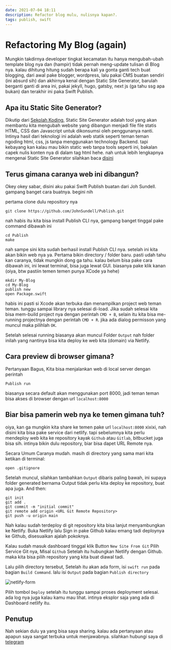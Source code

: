 ```yaml
---
date: 2021-07-04 18:11
description: Refactor blog mulu, nulisnya kapan?.
tags: publish, swift
---
```

# Refactoring My Blog (again)

Mungkin takdirnya developer tingkat kecamatan itu hanya mengubah-ubah template blog nya dan (hampir) tidak pernah meng-update tulisan di Blog nya. kalau dihitung hitung sudah berapa kali ya gonta ganti tech buat blogging, dari awal pake blogger, wordpress, lalu pakai CMS buatan sendiri (ini absurd sih) dan akhirnya kenal dengan Static Site Generator, barulah berganti ganti di area ini, pakai jekyll, hugo, gatsby, next js (ga tahu ssg apa bukan) dan terakhir ini paka Swift Publish. 

## Apa itu Static Site Generator?

Dikutip dari [Sekolah Koding](https://sekolahkoding.com/artikel/apa-itu-static-site-generator), Static Site Generator adalah tool yang akan membantu kita mengubah website yang dibangun menjadi file file statis HTML, CSS dan Javascript untuk dikonsumsi oleh penggunanya nanti. Intinya hasil dari teknologi ini adalah web statik seperti teman teman ngoding html, css, js tanpa menggunakan technology Backend. tapi kebayang kan kalau mau bikin static web tanpa tools seperti ini, bakalan capek nulis konten nya di dalam tag html hehe. 
nah untuk lebih lengkapnya mengenai Static Site Generator silahkan baca  [disini](https://sekolahkoding.com/artikel/apa-itu-static-site-generator)

## Terus gimana caranya web ini dibangun?

Okey okey sabar, disini aku pakai Swift Publish buatan dari Joh Sundell. gampang banget cara buatnya. begini nih

pertama clone dulu repository nya

```console
git clone https://github.com/JohnSundell/Publish.git
```
nah habis itu kita bisa install Publish CLI nya, gampang banget tinggal pake command dibawah ini
```
cd Publish
make
```
nah sampe sini kita sudah berhasil install Publish CLI nya. setelah ini kita akan bikin web nya ya. 
Pertama bikin directory / folder baru. pasti udah tahu kan caranya, tidak mungkin dong ga tahu. 
kalau belum bisa pake cara dibawah ini, ini lewat terminal, bisa juga lewat GUI. biasanya pake klik kanan
(oiya, btw pastiin temen temen punya XCode ya hehe)

```console
mkdir My-Blog
cd My-Blog
publish new
open Package.swift
```

habis ini pasti si Xcode akan terbuka dan menampilkan project web teman teman. tunggu sampai library nya selesai di-load. 
Jika sudah selesai kita bisa mem-build project nya dengan perintah `CMD + B`, selain itu kita bisa me-running projectnya dengan perintah `CMD + R`. jika ada dialog permisson yang muncul maka pilihlah `OK`. 

Setelah selesai running biasanya akan muncul Folder `Output` nah folder inilah yang nantinya bisa kita deploy ke web kita (domain) via Netlify. 

## Cara preview di browser gimana?

Pertanyaan Bagus, Kita bisa menjalankan web di local server dengan perintah
```console
Publish run
```
biasanya secara default akan menggunakan port 8000, jadi teman teman bisa akses di browser dengan url `localhost:8000`

## Biar bisa pamerin web nya ke temen gimana tuh?

oiya, kan ga mungkin kita share ke temen pake url  `localhost:8000` xixixi, nah disini kita bisa pake service dari netlify. tapi sebelumnya kita perlu mendeploy web kita ke repository kayak `Github` atau `Gitlab`, bitbucket juga bisa sih. intinya bikin dulu repository, biar bisa dapet URL Remote nya.

Secara Umum Caranya mudah. masih di directory yang sama mari kita ketikan di terminal:
```console
open .gitignore
```
Setelah muncul, silahkan tambahkan `Output` dibaris paling bawah, ini supaya folder generated bernama Output tidak perlu kita deploy ke repository, buat apa juga. 
And then:

```console
git init
git add .
git commit -m "initial commit"
git remote add origin <URL Git Remote Repository>
git push -u origin main
```

Nah kalau sudah terdeploy di git repository kita bisa lanjut menyambungkan ke Netlify. Buka Netlify lalu Sign in pake Github kalau emang tadi deploynya ke Github, disesuaikan ajalah pokoknya. 

Kalau sudah masuk dashboard tinggal klik Button `New Site From Git` 
Pilih Service Git nya, Misal `Github`
Setelah itu hubungkan Netlify dengan Github. maka kita bisa pilih repository yang kita buat diawal tadi. 

Lalu pilih directory tersebut, Setelah itu akan ada form, isi `swift run` pada bagian `Build Command`. lalu isi `Output` pada bagian `Publish directory`

![netlify-form](https://firebasestorage.googleapis.com/v0/b/blog-dc031.appspot.com/o/ihwan.id%2Fnetlify-form.png?alt=media "Netlify Form")

Pilih tombol `Deploy` setelah itu tunggu sampai proses deployment selesai. ada log nya juga kalau kamu mau lihat. intinya eksplor saja yang ada di Dashboard netlify itu.

## Penutup

Nah sekian dulu ya yang bisa saya sharing. kalau ada pertanyaan atau apapun saya sangat terbuka untuk menjawabnya. silahkan hubungi saya di [telegram](https://t.me/ihwanid)
